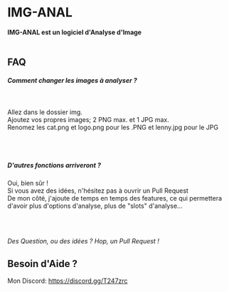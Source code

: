 # IMG-ANAL

<strong>IMG-ANAL est un logiciel d'Analyse d'Image</strong><br><br>

<h2>FAQ</h2>

<h5>Comment changer les images à analyser ?</h5><br>
<p>Allez dans le dossier img.<br>
Ajoutez vos propres images; 2 PNG max. et 1 JPG max.<br>
Renomez les cat.png et logo.png pour les .PNG et lenny.jpg pour le JPG</p><br><br>

<h5>D'autres fonctions arriveront ?</h5>
<p>Oui, bien sûr ! <br>
Si vous avez des idées, n'hésitez pas à ouvrir un Pull Request<br>
De mon côté, j'ajoute de temps en temps des features, ce qui permettera d'avoir plus d'options d'analyse, plus de "slots" d'analyse...
<p><br><br>

<i>Des Question, ou des idées ? Hop, un Pull Request !</i>

<h2>Besoin d'Aide ?</h2>

Mon Discord: https://discord.gg/T247zrc



